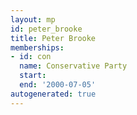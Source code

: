 ```yaml
---
layout: mp
id: peter_brooke
title: Peter Brooke
memberships:
- id: con
  name: Conservative Party
  start: 
  end: '2000-07-05'
autogenerated: true
---
```

